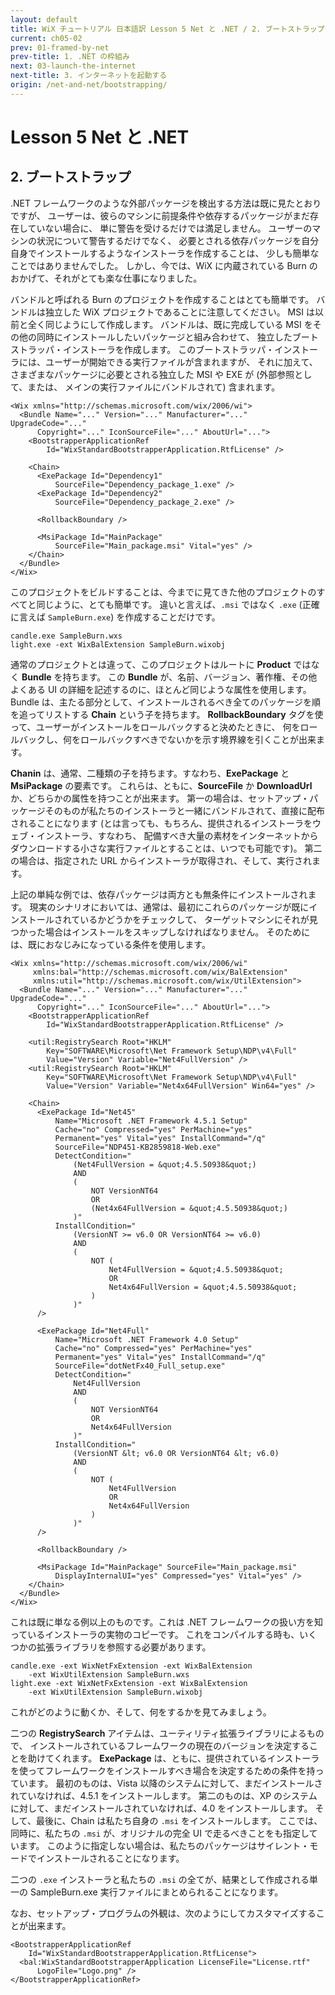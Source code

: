 ```yaml
---
layout: default
title: WiX チュートリアル 日本語訳 Lesson 5 Net と .NET / 2. ブートストラップ
current: ch05-02
prev: 01-framed-by-net
prev-title: 1. .NET の枠組み
next: 03-launch-the-internet
next-title: 3. インターネットを起動する
origin: /net-and-net/bootstrapping/
---
```

#  Lesson 5 Net と .NET

## 2. ブートストラップ

.NET フレームワークのような外部パッケージを検出する方法は既に見たとおりですが、
ユーザーは、彼らのマシンに前提条件や依存するパッケージがまだ存在していない場合に、
単に警告を受けるだけでは満足しません。
ユーザーのマシンの状況について警告するだけでなく、
必要とされる依存パッケージを自分自身でインストールするようなインストーラを作成することは、
少しも簡単なことではありませんでした。
しかし、今では、WiX に内蔵されている Burn のおかげて、それがとても楽な仕事になりました。

バンドルと呼ばれる Burn のプロジェクトを作成することはとても簡単です。
バンドルは独立した WiX プロジェクトであることに注意してください。
MSI は以前と全く同じようにして作成します。
バンドルは、既に完成している MSI をその他の同時にインストールしたいパッケージと組み合わせて、
独立したブートストラッパ・インストーラを作成します。
このブートストラッパ・インストーラには、ユーザーが開始できる実行ファイルが含まれますが、
それに加えて、さまざまなパッケージに必要とされる独立した MSI や EXE が (外部参照として、または、
メインの実行ファイルにバンドルされて) 含まれます。

    <Wix xmlns="http://schemas.microsoft.com/wix/2006/wi">
      <Bundle Name="..." Version="..." Manufacturer="..." UpgradeCode="..." 
          Copyright="..." IconSourceFile="..." AboutUrl="...">
        <BootstrapperApplicationRef
            Id="WixStandardBootstrapperApplication.RtfLicense" />
        
        <Chain>
          <ExePackage Id="Dependency1"
              SourceFile="Dependency_package_1.exe" />
          <ExePackage Id="Dependency2"
              SourceFile="Dependency_package_2.exe" />
        
          <RollbackBoundary />
        
          <MsiPackage Id="MainPackage"
              SourceFile="Main_package.msi" Vital="yes" />
        </Chain>
      </Bundle>
    </Wix>

このプロジェクトをビルドすることは、今までに見てきた他のプロジェクトのすべてと同じように、とても簡単です。
違いと言えば、`.msi` ではなく `.exe` (正確に言えば `SampleBurn.exe`) を作成することだけです。

    candle.exe SampleBurn.wxs
    light.exe -ext WixBalExtension SampleBurn.wixobj

通常のプロジェクトとは違って、このプロジェクトはルートに **Product** ではなく **Bundle** を持ちます。
この **Bundle** が、名前、バージョン、著作権、その他よくある UI の詳細を記述するのに、ほとんど同じような属性を使用します。
Bundle は、主たる部分として、インストールされるべき全てのパッケージを順を追ってリストする **Chain** という子を持ちます。
**RollbackBoundary** タグを使って、ユーザーがインストールをロールバックすると決めたときに、
何をロールバックし、何をロールバックすべきでないかを示す境界線を引くことが出来ます。

**Chanin** は、通常、二種類の子を持ちます。すなわち、**ExePackage** と **MsiPackage** の要素です。
これらは、ともに、**SourceFile** か **DownloadUrl** か、どちらかの属性を持つことが出来ます。
第一の場合は、セットアップ・パッケージそのものが私たちのインストーラと一緒にバンドルされて、直接に配布されることになります
(とは言っても、もちろん、提供されるインストーラをウェブ・インストーラ、すなわち、
配備すべき大量の素材をインターネットからダウンロードする小さな実行ファイルとすることは、いつでも可能です)。
第二の場合は、指定された URL からインストーラが取得され、そして、実行されます。

上記の単純な例では、依存パッケージは両方とも無条件にインストールされます。
現実のシナリオにおいては、通常は、最初にこれらのパッケージが既にインストールされているかどうかをチェックして、
ターゲットマシンにそれが見つかった場合はインストールをスキップしなければなりません。
そのためには、既におなじみになっている条件を使用します。

    <Wix xmlns="http://schemas.microsoft.com/wix/2006/wi"
         xmlns:bal="http://schemas.microsoft.com/wix/BalExtension"
         xmlns:util="http://schemas.microsoft.com/wix/UtilExtension">
      <Bundle Name="..." Version="..." Manufacturer="..." UpgradeCode="..."
          Copyright="..." IconSourceFile="..." AboutUrl="...">
        <BootstrapperApplicationRef
            Id="WixStandardBootstrapperApplication.RtfLicense" />
        
        <util:RegistrySearch Root="HKLM"
            Key="SOFTWARE\Microsoft\Net Framework Setup\NDP\v4\Full"
            Value="Version" Variable="Net4FullVersion" />
        <util:RegistrySearch Root="HKLM"
            Key="SOFTWARE\Microsoft\Net Framework Setup\NDP\v4\Full"
            Value="Version" Variable="Net4x64FullVersion" Win64="yes" />
        
        <Chain>
          <ExePackage Id="Net45"
              Name="Microsoft .NET Framework 4.5.1 Setup"
              Cache="no" Compressed="yes" PerMachine="yes"
              Permanent="yes" Vital="yes" InstallCommand="/q"
              SourceFile="NDP451-KB2859818-Web.exe"
              DetectCondition="
                  (Net4FullVersion = &quot;4.5.50938&quot;)
                  AND 
                  (
                      NOT VersionNT64
                      OR
                      (Net4x64FullVersion = &quot;4.5.50938&quot;)
                  )"
              InstallCondition="
                  (VersionNT >= v6.0 OR VersionNT64 >= v6.0)
                  AND
                  (
                      NOT (
                          Net4FullVersion = &quot;4.5.50938&quot; 
                          OR
                          Net4x64FullVersion = &quot;4.5.50938&quot;
                      )
                  )"
          />
        
          <ExePackage Id="Net4Full"
              Name="Microsoft .NET Framework 4.0 Setup"
              Cache="no" Compressed="yes" PerMachine="yes"
              Permanent="yes" Vital="yes" InstallCommand="/q"
              SourceFile="dotNetFx40_Full_setup.exe"
              DetectCondition="
                  Net4FullVersion
                  AND
                  (
                      NOT VersionNT64
                      OR
                      Net4x64FullVersion
                  )"
              InstallCondition="
                  (VersionNT &lt; v6.0 OR VersionNT64 &lt; v6.0)
                  AND
                  (
                      NOT (
                          Net4FullVersion 
                          OR 
                          Net4x64FullVersion
                      )
                  )"
          />
        
          <RollbackBoundary />
        
          <MsiPackage Id="MainPackage" SourceFile="Main_package.msi"
              DisplayInternalUI="yes" Compressed="yes" Vital="yes" />
        </Chain>
      </Bundle>
    </Wix>

これは既に単なる例以上のものです。これは .NET フレームワークの扱い方を知っているインストーラの実物のコピーです。
これをコンパイルする時も、いくつかの拡張ライブラリを参照する必要があります。

    candle.exe -ext WixNetFxExtension -ext WixBalExtension 
        -ext WixUtilExtension SampleBurn.wxs
    light.exe -ext WixNetFxExtension -ext WixBalExtension
        -ext WixUtilExtension SampleBurn.wixobj

これがどのように動くか、そして、何をするかを見てみましょう。

二つの **RegistrySearch** アイテムは、ユーティリティ拡張ライブラリによるもので、
インストールされているフレームワークの現在のバージョンを決定することを助けてくれます。
**ExePackage** は、ともに、提供されているインストーラを使ってフレームワークをインストールすべき場合を決定するための条件を持っています。
最初のものは、Vista 以降のシステムに対して、まだインストールされていなければ、4.5.1 をインストールします。
第二のものは、XP のシステムに対して、まだインストールされていなければ、4.0 をインストールします。
そして、最後に、Chain は私たち自身の `.msi` をインストールします。
ここでは、同時に、私たちの `.msi` が、オリジナルの完全 UI で走るべきことをも指定しています。
このように指定しない場合は、私たちのパッケージはサイレント・モードでインストールされることになります。

二つの `.exe` インストーラと私たちの `.msi` の全てが、結果として作成される単一の SampleBurn.exe 実行ファイルにまとめられることになります。

なお、セットアップ・プログラムの外観は、次のようにしてカスタマイズすることが出来ます。

    <BootstrapperApplicationRef
        Id="WixStandardBootstrapperApplication.RtfLicense">
      <bal:WixStandardBootstrapperApplication LicenseFile="License.rtf"
          LogoFile="Logo.png" />
    </BootstrapperApplicationRef>